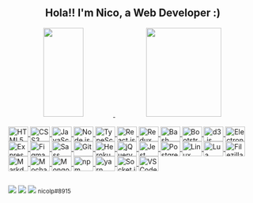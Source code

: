 <h2 align="center">Hola!! I'm Nico, a Web Developer :)</h2>
<div align="center" style="display: inline_block;">
    <a href="https://github.com/necogamy" />
    <img height="180em" width="40%" src="https://github-readme-stats.vercel.app/api/top-langs/?username=necogamy&layout=compact&langs_count=10&theme=tokyonight" />
    <img height="180em" width="55%" src="https://github-readme-stats.vercel.app/api?username=necogamy&show_icons=true&theme=tokyonight" />
</div>
<div style="display: inline_block"><br />
	<img align="center" alt="HTML5" height="30" width="40" src="https://cdn.jsdelivr.net/gh/devicons/devicon/icons/html5/html5-original.svg" />
	<img align="center" alt="CSS3" height="30" width="40" src="https://cdn.jsdelivr.net/gh/devicons/devicon/icons/css3/css3-original.svg" />
	<img align="center" alt="JavaScript" height="30" width="40" src="https://cdn.jsdelivr.net/gh/devicons/devicon/icons/javascript/javascript-original.svg" />
	<img align="center" alt="Node.js" height="30" width="40" src="https://cdn.jsdelivr.net/gh/devicons/devicon/icons/nodejs/nodejs-original.svg" />
	<img align="center" alt="TypeScript" height="30" width="40" src="https://cdn.jsdelivr.net/gh/devicons/devicon/icons/typescript/typescript-original.svg" />
	<img align="center" alt="React.js" height="30" width="40" src="https://cdn.jsdelivr.net/gh/devicons/devicon/icons/react/react-original.svg" />
	<img align="center" alt="Redux" height="30" width="40" src="https://cdn.jsdelivr.net/gh/devicons/devicon/icons/redux/redux-original.svg" />
	<img align="center" alt="Bash" height="30" width="40" src="https://cdn.jsdelivr.net/gh/devicons/devicon/icons/bash/bash-original.svg" />
	<img align="center" alt="Bootstrap" height="30" width="40" src="https://cdn.jsdelivr.net/gh/devicons/devicon/icons/bootstrap/bootstrap-plain.svg" />
	<img align="center" alt="d3.js" height="30" width="40" src="https://cdn.jsdelivr.net/gh/devicons/devicon/icons/d3js/d3js-original.svg" />
	<img align="center" alt="Electron.js" height="30" width="40" src="https://cdn.jsdelivr.net/gh/devicons/devicon/icons/electron/electron-original.svg" />
	<img align="center" alt="Express.js" height="30" width="40" src="https://cdn.jsdelivr.net/gh/devicons/devicon/icons/express/express-original.svg" />
	<img align="center" alt="Figma" height="30" width="40" src="https://cdn.jsdelivr.net/gh/devicons/devicon/icons/figma/figma-original.svg" />
	<img align="center" alt="Sass" height="30" width="40" src="https://cdn.jsdelivr.net/gh/devicons/devicon/icons/sass/sass-original.svg" />
	<img align="center" alt="Git" height="30" width="40" src="https://cdn.jsdelivr.net/gh/devicons/devicon/icons/git/git-original.svg" />
	<img align="center" alt="Heroku" height="30" width="40" src="https://cdn.jsdelivr.net/gh/devicons/devicon/icons/heroku/heroku-original.svg" />
	<img align="center" alt="jQuery" height="30" width="40" src="https://cdn.jsdelivr.net/gh/devicons/devicon/icons/jquery/jquery-original.svg" />
	<img align="center" alt="Jest" height="30" width="40" src="https://cdn.jsdelivr.net/gh/devicons/devicon/icons/jest/jest-plain.svg" />
	<img align="center" alt="PostgreSQL" height="30" width="40" src="https://cdn.jsdelivr.net/gh/devicons/devicon/icons/postgresql/postgresql-original.svg" />
	<img align="center" alt="Linux" height="30" width="40" src="https://cdn.jsdelivr.net/gh/devicons/devicon/icons/linux/linux-original.svg" />
	<img align="center" alt="Lua" height="30" width="40" src="https://cdn.jsdelivr.net/gh/devicons/devicon/icons/lua/lua-original.svg" />
	<img align="center" alt="Filezilla" height="30" width="40" src="https://cdn.jsdelivr.net/gh/devicons/devicon/icons/filezilla/filezilla-plain.svg" />
	<img align="center" alt="Markdown" height="30" width="40" src="https://cdn.jsdelivr.net/gh/devicons/devicon/icons/markdown/markdown-original.svg" />
	<img align="center" alt="Mocha" height="30" width="40" src="https://cdn.jsdelivr.net/gh/devicons/devicon/icons/mocha/mocha-plain.svg" />
	<img align="center" alt="MongoDB" height="30" width="40" src="https://cdn.jsdelivr.net/gh/devicons/devicon/icons/mongodb/mongodb-original.svg" />
	<img align="center" alt="npm" height="30" width="40" src="https://cdn.jsdelivr.net/gh/devicons/devicon/icons/npm/npm-original-wordmark.svg" />
	<img align="center" alt="yarn" height="30" width="40" src="https://cdn.jsdelivr.net/gh/devicons/devicon/icons/yarn/yarn-original.svg" />
	<img align="center" alt="Socket.io" height="30" width="40" src="https://cdn.jsdelivr.net/gh/devicons/devicon/icons/socketio/socketio-original.svg" />
	<img align="center" alt="VSCode" height="30" width="40" src="https://cdn.jsdelivr.net/gh/devicons/devicon/icons/vscode/vscode-original.svg" />
</div>
  
  ##
 
<div>
	<a href = "mailto:madrazonecogamy@gmail.com"><img src="https://img.shields.io/badge/-Gmail-%23333?style=for-the-badge&logo=gmail&logoColor=white" target="_blank"></a>
	<a href="https://www.linkedin.com/in/nicogamy/" target="_blank"><img src="https://img.shields.io/badge/-LinkedIn-%230077B5?style=for-the-badge&logo=linkedin&logoColor=white" target="_blank"></a>
	<img src="https://img.shields.io/badge/Discord-7289DA?style=for-the-badge&logo=discord&logoColor=white" target="_blank">
	<small>nicolp#8915</small>
</div>
